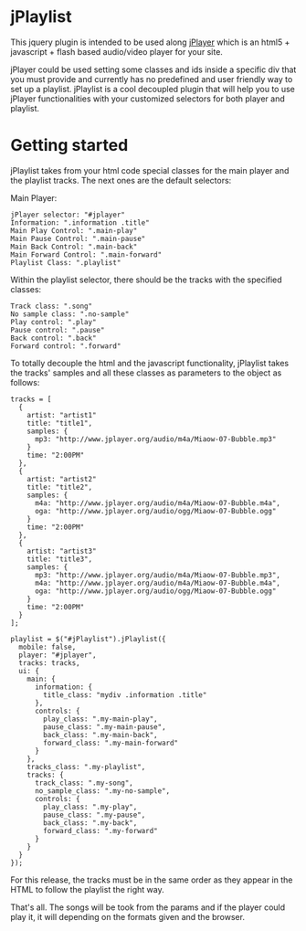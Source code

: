 # jPlaylist

This jquery plugin is intended to be used along [jPlayer](http://jplayer.org/) which is an html5 + javascript + flash based audio/video player for your site.

jPlayer could be used setting some classes and ids inside a specific div that you must provide and currently has no predefined and user friendly way to set up a playlist. jPlaylist is a cool decoupled plugin that will help you to use jPlayer functionalities with your customized selectors for both player and playlist.

# Getting started

jPlaylist takes from your html code special classes for the main player and the playlist tracks. The next ones are the default selectors:

Main Player:

    jPlayer selector: "#jplayer"
    Information: ".information .title"
    Main Play Control: ".main-play"
    Main Pause Control: ".main-pause"
    Main Back Control: ".main-back"
    Main Forward Control: ".main-forward"
    Playlist Class: ".playlist"

Within the playlist selector, there should be the tracks with the specified classes:

    Track class: ".song"
    No sample class: ".no-sample"
    Play control: ".play"
    Pause control: ".pause"
    Back control: ".back"
    Forward control: ".forward"

To totally decouple the html and the javascript functionality, jPlaylist takes the tracks' samples and all these classes as parameters to the object as follows:

    tracks = [
      {
        artist: "artist1"
        title: "title1",
        samples: {
          mp3: "http://www.jplayer.org/audio/m4a/Miaow-07-Bubble.mp3"
        }
        time: "2:00PM"
      },
      {
        artist: "artist2"
        title: "title2",
        samples: {
          m4a: "http://www.jplayer.org/audio/m4a/Miaow-07-Bubble.m4a",
          oga: "http://www.jplayer.org/audio/ogg/Miaow-07-Bubble.ogg"
        }
        time: "2:00PM"
      },
      {
        artist: "artist3"
        title: "title3",
        samples: {
          mp3: "http://www.jplayer.org/audio/m4a/Miaow-07-Bubble.mp3",
          m4a: "http://www.jplayer.org/audio/m4a/Miaow-07-Bubble.m4a",
          oga: "http://www.jplayer.org/audio/ogg/Miaow-07-Bubble.ogg"
        }
        time: "2:00PM"
      }
    ];
    
    playlist = $("#jPlaylist").jPlaylist({
      mobile: false,
      player: "#jplayer",
      tracks: tracks,
      ui: {
        main: {
          information: {
            title_class: "mydiv .information .title"
          },
          controls: {
            play_class: ".my-main-play",
            pause_class: ".my-main-pause",
            back_class: ".my-main-back",
            forward_class: ".my-main-forward"
          }
        },
        tracks_class: ".my-playlist",
        tracks: {
          track_class: ".my-song",
          no_sample_class: ".my-no-sample",
          controls: {
            play_class: ".my-play",
            pause_class: ".my-pause",
            back_class: ".my-back",
            forward_class: ".my-forward"
          }
        }
      }
    });

For this release, the tracks must be in the same order as they appear in the HTML to follow the playlist the right way.

That's all. The songs will be took from the params and if the player could play it, it will depending on the formats given and the browser.